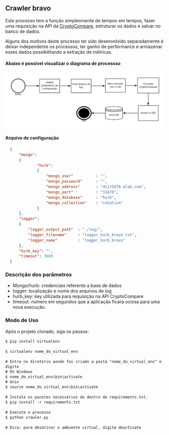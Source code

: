 ## Crawler bravo
Este processo tem a função simplesmente de tempos em tempos, fazer uma requisição na API da [CryptoCompare](https://www.cryptocompare.com/), estruturar os dados e salvar no banco de dados.

Alguns dos motivos deste processo ter sido desenvolvido separadamente é deixar independente os processos, ter ganho de performance e armazenar esses dados possibilitando a extração de métricas.

#### Abaixo é possível visualizar o diagrama de processso 
![Diagrama de Processo](assets/images/Diagrama.png)

#### Arquivo de configuração

```json
  {
      "mongo":
      {
              "hurb":
              {
                  "mongo_user"          : "",
                  "mongo_password"      : "",
                  "mongo_address"       : "ds131676.mlab.com",
                  "mongo_port"          : "31676",
                  "mongo_database"      : "hurb",
                  "mongo_collection"    : "cotation"
              }
      },
      "logger":
      {
          "logger_output_path"  : "./log/",
          "logger_filename"     : "logger_hurb_bravo.txt",
          "logger_name"         : "logger_hurb_bravo"
      },
      "hurb_key": "",
      "timeout": 3600
  }
```

### Descrição dos parâmetros

- Mongo/hurb: credenciais referente a base de dados
- logger: localização e nome dos arquivos de log
- hurb_key: key utilizada para requisição na API CryptoCompare
- timeout: número em segundos que a aplicação ficara ociosa para uma nova execução.

### Modo de Uso

Após o projeto clonado, siga os passos:

```console
$ pip install virtualenv

$ virtualenv nome_do_virtual_env

# Entre no diretório aonde foi criado a pasta "nome_do_virtual_env" e digite
# OS Windows
$ nome_do_virtual_env\bin\activate
# Unix
$ source nome_do_virtual_env\bin\activate

# Instale os pacotes necessários de dentro do requirements.txt.
$ pip install -r requirements.txt

# Execute o processo
$ python crawler.py

# Dica: para desativar o ambiente virtual, digite deactivate
```